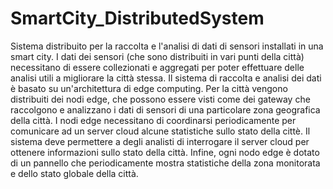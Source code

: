 # SmartCity_DistributedSystem
Sistema distribuito per la raccolta e l'analisi di dati di sensori installati in una smart city. I dati dei sensori (che sono distribuiti in vari punti della città) necessitano di essere collezionati e
aggregati per poter effettuare delle analisi utili a migliorare la città stessa. Il sistema di raccolta e analisi dei dati è basato su un'architettura di edge
computing. Per la città vengono distribuiti dei nodi edge, che possono essere visti come dei gateway che raccolgono e analizzano i dati di sensori di una
particolare zona geografica della città. I nodi edge necessitano di coordinarsi periodicamente per comunicare ad un server cloud alcune statistiche sullo
stato della cittè. Il sistema deve permettere a degli analisti di interrogare il server cloud per ottenere informazioni sullo stato della città. Infine, ogni
nodo edge è dotato di un pannello che periodicamente mostra statistiche della zona monitorata e dello stato globale della città.
